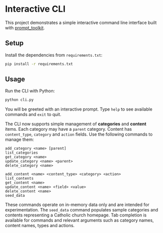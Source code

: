# Interactive CLI

This project demonstrates a simple interactive command line interface built with [prompt_toolkit](https://github.com/prompt-toolkit/python-prompt-toolkit).

## Setup

Install the dependencies from `requirements.txt`:

```bash
pip install -r requirements.txt
```

## Usage

Run the CLI with Python:

```bash
python cli.py
```

You will be greeted with an interactive prompt. Type `help` to see available commands and `exit` to quit.

The CLI now supports simple management of **categories** and **content** items. Each category may have a `parent` category. Content has `content_type`, `category` and `action` fields. Use the following commands to manage them:

```
add_category <name> [parent]
list_categories
get_category <name>
update_category <name> <parent>
delete_category <name>

add_content <name> <content_type> <category> <action>
list_contents
get_content <name>
update_content <name> <field> <value>
delete_content <name>
seed_data
```

These commands operate on in-memory data only and are intended for experimentation.
The `seed_data` command populates sample categories and contents representing a
Catholic church homepage. Tab completion is available for commands and relevant
arguments such as category names, content names, types and actions.
